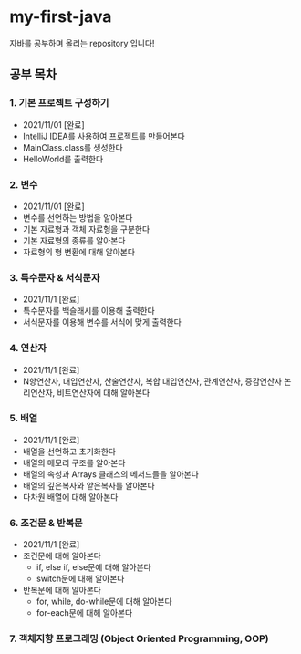 # my-first-java
자바를 공부하며 올리는 repository 입니다!

## 공부 목차

### 1. 기본 프로젝트 구성하기

 - 2021/11/01 [완료]
 - IntelliJ IDEA를 사용하여 프로젝트를 만들어본다
 - MainClass.class를 생성한다
 - HelloWorld를 출력한다

### 2. 변수

 - 2021/11/01 [완료]
 - 변수를 선언하는 방법을 알아본다
 - 기본 자료형과 객체 자료형을 구분한다
 - 기본 자료형의 종류를 알아본다
 - 자료형의 형 변환에 대해 알아본다

### 3. 특수문자 & 서식문자

 - 2021/11/1 [완료]
 - 특수문자를 백슬래시를 이용해 출력한다
 - 서식문자를 이용해 변수를 서식에 맞게 출력한다

### 4. 연산자

 - 2021/11/1 [완료]
 - N항연산자, 대입연산자, 산술연산자, 복합 대입연산자, 관계연산자, 증감연산자
   논리연산자, 비트연산자에 대해 알아본다

### 5. 배열

 - 2021/11/1 [완료]
 - 배열을 선언하고 초기화한다
 - 배열의 메모리 구조를 알아본다
 - 배열의 속성과 Arrays 클래스의 메서드들을 알아본다
 - 배열의 깊은복사와 얕은복사를 알아본다
 - 다차원 배열에 대해 알아본다

### 6. 조건문 & 반복문
 - 2021/11/1 [완료]
 - 조건문에 대해 알아본다
   - if, else if, else문에 대해 알아본다
   - switch문에 대해 알아본다
 - 반복문에 대해 알아본다
   - for, while, do-while문에 대해 알아본다
   - for-each문에 대해 알아본다

### 7. 객체지향 프로그래밍 (Object Oriented Programming, OOP)